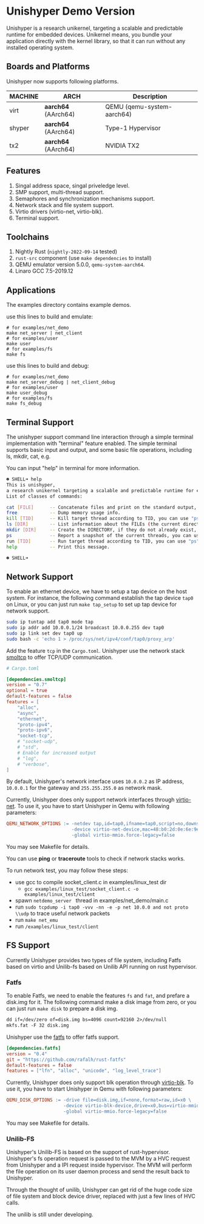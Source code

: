 # Unishyper Demo Version

Unishyper is a research unikernel, targeting a scalable and predictable runtime for embedded devices. Unikernel means, you bundle your application directly with the kernel library, so that it can run without any installed operating system.

## Boards and Platforms

Unishyper  now supports following platforms.

| MACHINE | ARCH                    | Description                             |
|---------|-------------------------|-----------------------------------------|
| virt    | **aarch64** (AArch64)   | QEMU (qemu-system-aarch64) |
| shyper     | **aarch64** (AArch64)   |  Type-1 Hypervisor   |
| tx2     | **aarch64** (AArch64)   | NVIDIA TX2                              |


## Features

1. Singal address space, singal priveledge level.
2. SMP support, multi-thread support.
3. Semaphores and synchronization mechanisms support.
4. Network stack and file system support.
5. Virtio drivers (virtio-net, virtio-blk).
6. Terminal support.
## Toolchains

1. Nightly Rust (`nightly-2022-09-14` tested)
2. `rust-src` component (use `make dependencies` to install)
3. QEMU emulator version 5.0.0, `qemu-system-aarch64`.
4. Linaro GCC 7.5-2019.12

## Applications

The examples directory contains example demos.

use this lines to build and emulate:

```
# for examples/net_demo
make net_server | net_client
# for examples/user
make user
# for examples/fs
make fs
```
use this lines to build and debug:

```
# for examples/net_demo
make net_server_debug | net_client_debug
# for examples/user
make user_debug
# for examples/fs
make fs_debug
```

## Terminal Support

The unishyper support command line interaction through a simple terminal implementation with "terminal" feature enabled. The simple terminal supports basic input and output, and some basic file operations, including ls, mkdir, cat, e.g.

You can input "help" in terminal for more information.

```bash
☻ SHELL➜ help
This is unishyper,
a research unikernel targeting a scalable and predictable runtime for embedded devices.
List of classes of commands:

cat [FILE]      -- Concatenate files and print on the standard output, "fs" feature is required.
free            -- Dump memory usage info.
kill [TID]      -- Kill target thread according to TID, you can use "ps" command to check running threads.
ls [DIR]        -- List information about the FILEs (the current directory by default), "fs" feature is required.
mkdir [DIR]     -- Create the DIRECTORY, if they do not already exist, "fs" feature is required.
ps              -- Report a snapshot of the current threads, you can use "run [TID]" to wake the ready ones.
run [TID]       -- Run target thread according to TID, you can use "ps" command to check available threads.
help            -- Print this message.

☻ SHELL➜

```

## Network Support
To enable an ethernet device, we have to setup a tap device on the
host system. For instance, the following command establish the tap device
`tap0` on Linux,  or you can just run `make tap_setup` to set up tap device for network support.

```bash
sudo ip tuntap add tap0 mode tap
sudo ip addr add 10.0.0.1/24 broadcast 10.0.0.255 dev tap0
sudo ip link set dev tap0 up
sudo bash -c 'echo 1 > /proc/sys/net/ipv4/conf/tap0/proxy_arp'
```

Add the feature `tcp` in the `Cargo.toml`. Unishyper use the network stack [smoltcp](https://github.com/smoltcp-rs/smoltcp) to offer TCP/UDP communication.
```toml
# Cargo.toml

[dependencies.smoltcp]
version = "0.7"
optional = true
default-features = false
features = [
    "alloc",
    "async",
    "ethernet",
    "proto-ipv4",
    "proto-ipv6",
    "socket-tcp",
    # "socket-udp",
    # "std",
    # Enable for increased output
    # "log",
    # "verbose",
]
```

By default, Unishyper's network interface uses `10.0.0.2` as IP address, `10.0.0.1`
for the gateway and `255.255.255.0` as network mask.

Currently, Unishyper does only support network interfaces through [virtio-net](https://www.redhat.com/en/blog/introduction-virtio-networking-and-vhost-net).
To use it, you have to start Unishyper in Qemu with following parameters:

```Makefile
QEMU_NETWORK_OPTIONS := -netdev tap,id=tap0,ifname=tap0,script=no,downscript=no \
						-device virtio-net-device,mac=48:b0:2d:0e:6e:9e,netdev=tap0 \
						-global virtio-mmio.force-legacy=false
```
 You may see Makefile for details.

 You can use **ping** or **traceroute** tools to check if network stacks works.

 To run network test, you may follow these steps:

 * use gcc to compile socket_client.c in examples/linux_test dir
   * `gcc examples/linux_test/socket_client.c -o examples/linux_test/client`
 * spawn `netdemo_server ` thread in examples/net_demo/main.c
 * run `sudo tcpdump -i tap0 -vvv -nn -e -p net 10.0.0 and not proto \\udp` to trace useful network packets
 * run `make net_emu`
 * run `/examples/linux_test/client `

 ## FS Support

 Currently Unishyper provides two types of file system, including Fatfs based on virtio and Unilib-fs based on Unilib API running on rust hypervisor. 

### Fatfs

To enable Fatfs, we need to enable the features `fs` and `fat`, and prefare a disk.img for it. The following command make a disk image from zero, or you can just run `make disk` to prepare a disk img.
```Makefile
dd if=/dev/zero of=disk.img bs=4096 count=92160 2>/dev/null
mkfs.fat -F 32 disk.img
```

Unishyper use the [fatfs](https://github.com/rafalh/rust-fatfs) to offer fatfs support.

```toml
[dependencies.fatfs]
version = "0.4"
git = "https://github.com/rafalh/rust-fatfs"
default-features = false
features = ["lfn", "alloc", "unicode", "log_level_trace"]
```
Currently, Unishyper does only support blk operation through [virtio-blk](https://www.qemu.org/2021/01/19/virtio-blk-scsi-configuration/).
To use it, you have to start Unishyper in Qemu with following parameters:

```Makefile
QEMU_DISK_OPTIONS := -drive file=disk.img,if=none,format=raw,id=x0 \
					 -device virtio-blk-device,drive=x0,bus=virtio-mmio-bus.0 \
					 -global virtio-mmio.force-legacy=false
```
You may see Makefile for details.

### Unilib-FS

Unishyper's Unilib-FS is based on the support of rust-hypervisor. Unishyper's fs operation request is passed to the MVM by a HVC request from Unishyper and a IPI request inside hypervisor. The MVM will perform the file operation on its user daemon process and send the result back to Unishyper.

Through the thought of unilib, Unishyper can get rid of the huge code size of file system and block device driver, replaced with just a few lines of HVC calls.

The unilib is still under developing.